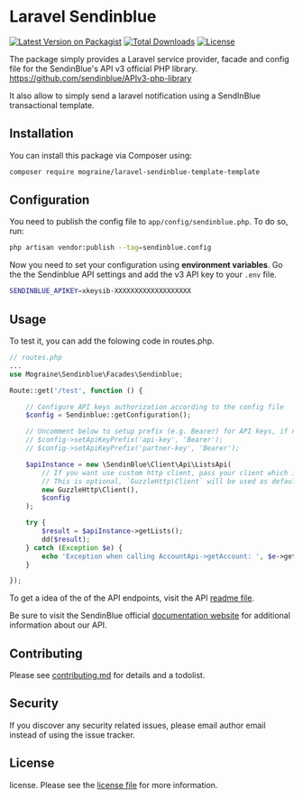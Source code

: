 # Laravel Sendinblue

[![Latest Version on Packagist][ico-version]][link-packagist]
[![Total Downloads][ico-downloads]][link-downloads]
[![License][ico-license]][link-license]

The package simply provides a Laravel service provider, facade and config file for the SendinBlue's API v3 official PHP library. <https://github.com/sendinblue/APIv3-php-library>

It also allow to simply send a laravel notification using a SendInBlue transactional template.

## Installation

You can install this package via Composer using:

```bash
composer require mograine/laravel-sendinblue-template-template
```

## Configuration

You need to publish the config file to `app/config/sendinblue.php`. To do so, run:

```bash
php artisan vendor:publish --tag=sendinblue.config
```

Now you need to set your configuration using **environment variables**.
Go the the Sendinblue API settings and add the v3 API key to your `.env` file.

```bash
SENDINBLUE_APIKEY=xkeysib-XXXXXXXXXXXXXXXXXXX
```

## Usage

To test it, you can add the folowing code in routes.php.

```php
// routes.php
...
use Mograine\Sendinblue\Facades\Sendinblue;

Route::get('/test', function () {

    // Configure API keys authorization according to the config file
    $config = Sendinblue::getConfiguration();

    // Uncomment below to setup prefix (e.g. Bearer) for API keys, if needed
    // $config->setApiKeyPrefix('api-key', 'Bearer');
    // $config->setApiKeyPrefix('partner-key', 'Bearer');

    $apiInstance = new \SendinBlue\Client\Api\ListsApi(
        // If you want use custom http client, pass your client which implements `GuzzleHttp\ClientInterface`.
        // This is optional, `GuzzleHttp\Client` will be used as default.
        new GuzzleHttp\Client(),
        $config
    );

    try {
        $result = $apiInstance->getLists();
        dd($result);
    } catch (Exception $e) {
        echo 'Exception when calling AccountApi->getAccount: ', $e->getMessage(), PHP_EOL;
    }

});
```

To get a idea of the of the API endpoints, visit the API [readme file](https://github.com/sendinblue/APIv3-php-library#documentation-for-api-endpoints).

Be sure to visit the SendinBlue official [documentation website](https://sendinblue.readme.io/docs) for additional information about our API.

## Contributing

Please see [contributing.md](contributing.md) for details and a todolist.

## Security

If you discover any security related issues, please email author email instead of using the issue tracker.

## License

license. Please see the [license file](license.md) for more information.

[ico-version]: https://poser.pugx.org/mograine/laravel-sendinblue-template/v/stable
[ico-downloads]: https://poser.pugx.org/mograine/laravel-sendinblue-template/downloads
[ico-license]: https://poser.pugx.org/mograine/laravel-sendinblue-template/license
[link-packagist]: https://packagist.org/packages/mograine/laravel-sendinblue-template
[link-downloads]: https://packagist.org/packages/mograine/laravel-sendinblue-template
[link-license]: https://github.com/mograine/laravel-sendinblue-template/blob/HEAD/license.md
